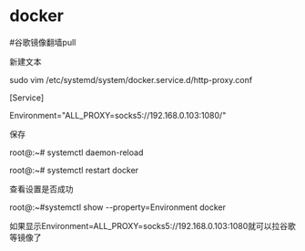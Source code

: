 # docker

#谷歌镜像翻墙pull

新建文本

sudo vim /etc/systemd/system/docker.service.d/http-proxy.conf

[Service]

Environment="ALL_PROXY=socks5://192.168.0.103:1080/"

保存

root@:~# systemctl daemon-reload

root@:~# systemctl restart docker

查看设置是否成功

root@:~#systemctl show --property=Environment docker

如果显示Environment=ALL_PROXY=socks5://192.168.0.103:1080就可以拉谷歌等镜像了

